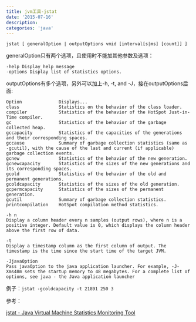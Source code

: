 ```yaml
---
title: jvm工具-jstat
date: '2015-07-16'
description:
categories: 'java'
---
```


`jstat [ generalOption | outputOptions vmid [interval[s|ms] [count]] ]`  

generalOption只有两个选项，且使用时不能加其他参数及选项：  

```
-help Display help message
-options Display list of statistics options. 
```

outputOptions有多个选项，另外可以加上-h, -t, and -J，接在outputOptions后面:  

```
Option              Displays...
class               Statistics on the behavior of the class loader.
compiler            Statistics of the behavior of the HotSpot Just-in-Time compiler.
gc                  Statistics of the behavior of the garbage collected heap.
gccapacity          Statistics of the capacities of the generations and their corresponding spaces.
gccause             Summary of garbage collection statistics (same as -gcutil), with the cause of the last and current (if applicable) garbage collection events.
gcnew               Statistics of the behavior of the new generation.
gcnewcapacity       Statistics of the sizes of the new generations and its corresponding spaces.
gcold               Statistics of the behavior of the old and permanent generations.
gcoldcapacity       Statistics of the sizes of the old generation.
gcpermcapacity      Statistics of the sizes of the permanent generation.
gcutil              Summary of garbage collection statistics.
printcompilation    HotSpot compilation method statistics.
```

```
-h n
Display a column header every n samples (output rows), where n is a positive integer. Default value is 0, which displays the column header above the first row of data.

-t
Display a timestamp column as the first column of output. The timestamp is the time since the start time of the target JVM.

-JjavaOption
Pass javaOption to the java application launcher. For example, -J-Xms48m sets the startup memory to 48 megabytes. For a complete list of options, see java - the Java application launcher
```


例子：`jstat -gcoldcapacity -t 21891 250 3`  

参考： 

[jstat - Java Virtual Machine Statistics Monitoring Tool](http://docs.oracle.com/javase/7/docs/technotes/tools/share/jstat.html)  

